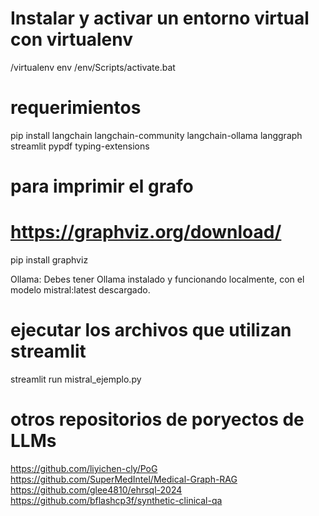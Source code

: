 # Instalar y activar un entorno virtual con virtualenv
/virtualenv env         /env/Scripts/activate.bat

# requerimientos
pip install langchain langchain-community langchain-ollama langgraph streamlit pypdf typing-extensions

# para imprimir el grafo
# https://graphviz.org/download/
pip install graphviz

Ollama: Debes tener Ollama instalado y funcionando localmente, con el modelo mistral:latest descargado.

# ejecutar los archivos que utilizan streamlit
streamlit run mistral_ejemplo.py



# otros repositorios de poryectos de LLMs
https://github.com/liyichen-cly/PoG
https://github.com/SuperMedIntel/Medical-Graph-RAG
https://github.com/glee4810/ehrsql-2024
https://github.com/bflashcp3f/synthetic-clinical-qa

